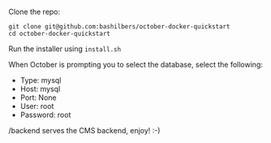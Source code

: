 Clone the repo:

```
git clone git@github.com:bashilbers/october-docker-quickstart
cd october-docker-quickstart
```

Run the installer using `install.sh`

When October is prompting you to select the database, select the following:

- Type: mysql
- Host: mysql
- Port: None
- User: root
- Password: root

/backend serves the CMS backend, enjoy! :-)
